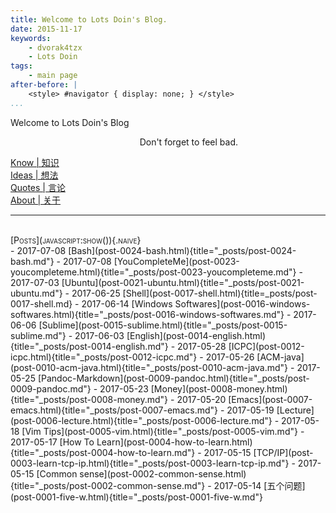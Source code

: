 ```yaml
---
title: Welcome to Lots Doin's Blog.
date: 2015-11-17
keywords:
    - dvorak4tzx
    - Lots Doin
tags:
    - main page
after-before: |
    <style> #navigator { display: none; } </style>
...
```


<div class="slogan">Welcome to Lots Doin's Blog</div>
<p id="tzxslogan" style="text-align:right;padding-right: 10em;" title="What makes a person great?">Don't forget to feel bad.</p>

<div id="buckets">
<div><a href="know.html">Know | 知识</a></div>
<div><a href="ideas.html">Ideas | 想法</a></div>
<div><a href="quotes.html">Quotes | 言论</a></div>
<div><a href="about.html">About | 关于</a></div>
<hr />
</div>
<br/>
<div id="links"></div>
<div style="font-variant:small-caps;" title="日期是挖坑时间。">[Posts](javascript:show()){.naive}</div>

<div class="posts"><!--...-->
-   2017-07-08 [Bash](post-0024-bash.html){title="_posts/post-0024-bash.md"}
-   2017-07-08 [YouCompleteMe](post-0023-youcompleteme.html){title="_posts/post-0023-youcompleteme.md"}
-   2017-07-03 [Ubuntu](post-0021-ubuntu.html){title="_posts/post-0021-ubuntu.md"}
-   2017-06-25 [Shell](post-0017-shell.html){title=_posts/post-0017-shell.md}
-   2017-06-14 [Windows Softwares](post-0016-windows-softwares.html){title="_posts/post-0016-windows-softwares.md"}
-   2017-06-06 [Sublime](post-0015-sublime.html){title="_posts/post-0015-sublime.md"}
-   2017-06-03 [English](post-0014-english.html){title="_posts/post-0014-english.md"}
-   2017-05-28 [ICPC](post-0012-icpc.html){title="_posts/post-0012-icpc.md"}
-   2017-05-26 [ACM-java](post-0010-acm-java.html){title="_posts/post-0010-acm-java.md"}
-   2017-05-25 [Pandoc-Markdown](post-0009-pandoc.html){title="_posts/post-0009-pandoc.md"}
-   2017-05-23 [Money](post-0008-money.html){title="_posts/post-0008-money.md"}
-   2017-05-20 [Emacs](post-0007-emacs.html){title="_posts/post-0007-emacs.md"}
-   2017-05-19 [Lecture](post-0006-lecture.html){title="_posts/post-0006-lecture.md"}
-   2017-05-18 [Vim Tips](post-0005-vim.html){title="_posts/post-0005-vim.md"}
-   2017-05-17 [How To Learn](post-0004-how-to-learn.html){title="_posts/post-0004-how-to-learn.md"}
-   2017-05-15 [TCP/IP](post-0003-learn-tcp-ip.html){title="_posts/post-0003-learn-tcp-ip.md"}
-   2017-05-15 [Common sense](post-0002-common-sense.html){title="_posts/post-0002-common-sense.md"}
-   2017-05-14 [五个问题](post-0001-five-w.html){title="_posts/post-0001-five-w.md"}
</div>



